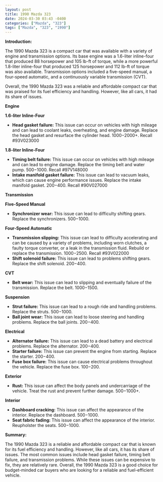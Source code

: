 ```yaml
---
layout: post
title: 1990 Mazda 323
date: 2024-03-30 03:43 -0400
categories: ["Mazda", "323"]
tags: ["Mazda", "323", "1990"]
---
```

**Introduction:**

The 1990 Mazda 323 is a compact car that was available with a variety of engine and transmission options. Its base engine was a 1.6-liter inline-four that produced 88 horsepower and 105 lb-ft of torque, while a more powerful 1.8-liter inline-four that produced 125 horsepower and 112 lb-ft of torque was also available. Transmission options included a five-speed manual, a four-speed automatic, and a continuously variable transmission (CVT).

Overall, the 1990 Mazda 323 was a reliable and affordable compact car that was praised for its fuel efficiency and handling. However, like all cars, it had its share of issues.

**Engine**

**1.6-liter Inline-Four**

* **Head gasket failure:** This issue can occur on vehicles with high mileage and can lead to coolant leaks, overheating, and engine damage. Replace the head gasket and resurface the cylinder head. $1000-$2000+. Recall #93V023000

**1.8-liter Inline-Four**

* **Timing belt failure:** This issue can occur on vehicles with high mileage and can lead to engine damage. Replace the timing belt and water pump. $500-$1000. Recall #97V148000
* **Intake manifold gasket failure:** This issue can lead to vacuum leaks, which can cause engine performance issues. Replace the intake manifold gasket. $200-$400. Recall #90V027000

**Transmission**

**Five-Speed Manual**

* **Synchronizer wear:** This issue can lead to difficulty shifting gears. Replace the synchronizers. $500-$1000.

**Four-Speed Automatic**

* **Transmission slipping:** This issue can lead to difficulty accelerating and can be caused by a variety of problems, including worn clutches, a faulty torque converter, or a leak in the transmission fluid. Rebuild or replace the transmission. $1000-$2500. Recall #93V022000
* **Shift solenoid failure:** This issue can lead to problems shifting gears. Replace the shift solenoid. $200-$400.

**CVT**

* **Belt wear:** This issue can lead to slipping and eventually failure of the transmission. Replace the belt. $1000-$1500.

**Suspension**

* **Strut failure:** This issue can lead to a rough ride and handling problems. Replace the struts. $500-$1000.
* **Ball joint wear:** This issue can lead to loose steering and handling problems. Replace the ball joints. $200-$400.

**Electrical**

* **Alternator failure:** This issue can lead to a dead battery and electrical problems. Replace the alternator. $200-$400.
* **Starter failure:** This issue can prevent the engine from starting. Replace the starter. $200-$400.
* **Fuse box failure:** This issue can cause electrical problems throughout the vehicle. Replace the fuse box. $100-$200.

**Exterior**

* **Rust:** This issue can affect the body panels and undercarriage of the vehicle. Treat the rust and prevent further damage. $500-$1000+.

**Interior**

* **Dashboard cracking:** This issue can affect the appearance of the interior. Replace the dashboard. $500-$1000.
* **Seat fabric fading:** This issue can affect the appearance of the interior. Reupholster the seats. $500-$1000.

**Summary:**

The 1990 Mazda 323 is a reliable and affordable compact car that is known for its fuel efficiency and handling. However, like all cars, it has its share of issues. The most common issues include head gasket failure, timing belt failure, and transmission problems. While these issues can be expensive to fix, they are relatively rare. Overall, the 1990 Mazda 323 is a good choice for budget-minded car buyers who are looking for a reliable and fuel-efficient vehicle.
